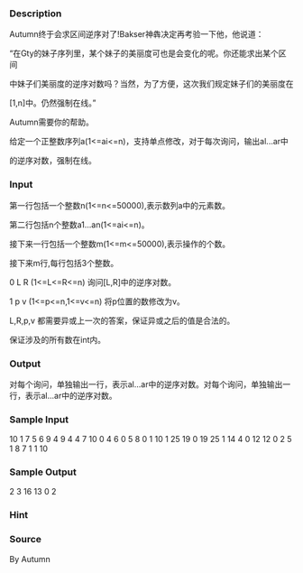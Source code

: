 
### Description
Autumn终于会求区间逆序对了!Bakser神犇决定再考验一下他，他说道：

“在Gty的妹子序列里，某个妹子的美丽度可也是会变化的呢。你还能求出某个区间

中妹子们美丽度的逆序对数吗？当然，为了方便，这次我们规定妹子们的美丽度在

[1,n]中。仍然强制在线。”

Autumn需要你的帮助。

给定一个正整数序列a(1<=ai<=n)，支持单点修改，对于每次询问，输出al...ar中

的逆序对数，强制在线。

### Input
第一行包括一个整数n(1<=n<=50000),表示数列a中的元素数。

第二行包括n个整数a1...an(1<=ai<=n)。

接下来一行包括一个整数m(1<=m<=50000),表示操作的个数。

接下来m行,每行包括3个整数。

0 L R (1<=L<=R<=n) 询问[L,R]中的逆序对数。

1 p v (1<=p<=n,1<=v<=n) 将p位置的数修改为v。

L,R,p,v 都需要异或上一次的答案，保证异或之后的值是合法的。

保证涉及的所有数在int内。

### Output
对每个询问，单独输出一行，表示al...ar中的逆序对数。对每个询问，单独输出一行，表示al...ar中的逆序对数。

### Sample Input
10
1 7 5 6 9 4 9 4 4 7
10
0 4 6
0 5 8
0 1 10
1 25 19
0 19 25
1 14 4
0 12 12
0 2 5
1 8 7
1 1 10

### Sample Output
2
3
16
13
0
2

### Hint

### Source
By Autumn